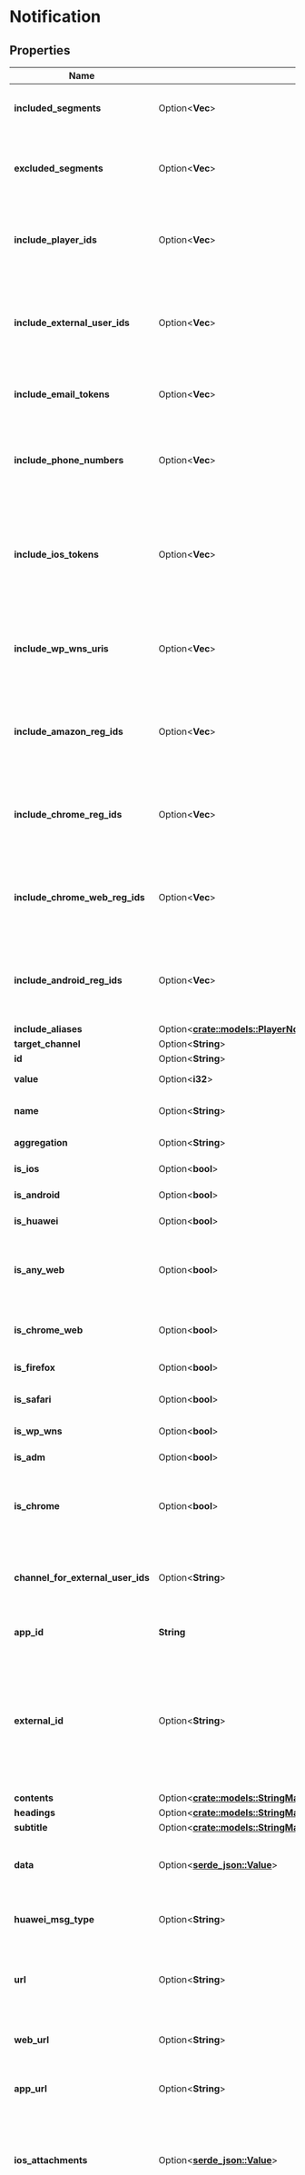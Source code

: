 # Notification

## Properties

Name | Type | Description | Notes
------------ | ------------- | ------------- | -------------
**included_segments** | Option<**Vec<String>**> | The segment names you want to target. Users in these segments will receive a notification. This targeting parameter is only compatible with excluded_segments. Example: [\"Active Users\", \"Inactive Users\"]  | [optional]
**excluded_segments** | Option<**Vec<String>**> | Segment that will be excluded when sending. Users in these segments will not receive a notification, even if they were included in included_segments. This targeting parameter is only compatible with included_segments. Example: [\"Active Users\", \"Inactive Users\"]  | [optional]
**include_player_ids** | Option<**Vec<String>**> | Specific playerids to send your notification to. _Does not require API Auth Key. Do not combine with other targeting parameters. Not compatible with any other targeting parameters. Example: [\"1dd608f2-c6a1-11e3-851d-000c2940e62c\"] Limit of 2,000 entries per REST API call  | [optional]
**include_external_user_ids** | Option<**Vec<String>**> | Target specific devices by custom user IDs assigned via API. Not compatible with any other targeting parameters Example: [\"custom-id-assigned-by-api\"] REQUIRED: REST API Key Authentication Limit of 2,000 entries per REST API call. Note: If targeting push, email, or sms subscribers with same ids, use with channel_for_external_user_ids to indicate you are sending a push or email or sms.  | [optional]
**include_email_tokens** | Option<**Vec<String>**> | Recommended for Sending Emails - Target specific email addresses. If an email does not correspond to an existing user, a new user will be created. Example: nick@catfac.ts Limit of 2,000 entries per REST API call  | [optional]
**include_phone_numbers** | Option<**Vec<String>**> | Recommended for Sending SMS - Target specific phone numbers. The phone number should be in the E.164 format. Phone number should be an existing subscriber on OneSignal. Refer our docs to learn how to add phone numbers to OneSignal. Example phone number: +1999999999 Limit of 2,000 entries per REST API call  | [optional]
**include_ios_tokens** | Option<**Vec<String>**> | Not Recommended: Please consider using include_player_ids or include_external_user_ids instead. Target using iOS device tokens. Warning: Only works with Production tokens. All non-alphanumeric characters must be removed from each token. If a token does not correspond to an existing user, a new user will be created. Example: ce777617da7f548fe7a9ab6febb56cf39fba6d38203... Limit of 2,000 entries per REST API call  | [optional]
**include_wp_wns_uris** | Option<**Vec<String>**> | Not Recommended: Please consider using include_player_ids or include_external_user_ids instead. Target using Windows URIs. If a token does not correspond to an existing user, a new user will be created. Example: http://s.notify.live.net/u/1/bn1/HmQAAACPaLDr-... Limit of 2,000 entries per REST API call  | [optional]
**include_amazon_reg_ids** | Option<**Vec<String>**> | Not Recommended: Please consider using include_player_ids or include_external_user_ids instead. Target using Amazon ADM registration IDs. If a token does not correspond to an existing user, a new user will be created. Example: amzn1.adm-registration.v1.XpvSSUk0Rc3hTVVV... Limit of 2,000 entries per REST API call  | [optional]
**include_chrome_reg_ids** | Option<**Vec<String>**> | Not Recommended: Please consider using include_player_ids or include_external_user_ids instead. Target using Chrome App registration IDs. If a token does not correspond to an existing user, a new user will be created. Example: APA91bEeiUeSukAAUdnw3O2RB45FWlSpgJ7Ji_... Limit of 2,000 entries per REST API call  | [optional]
**include_chrome_web_reg_ids** | Option<**Vec<String>**> | Not Recommended: Please consider using include_player_ids or include_external_user_ids instead. Target using Chrome Web Push registration IDs. If a token does not correspond to an existing user, a new user will be created. Example: APA91bEeiUeSukAAUdnw3O2RB45FWlSpgJ7Ji_... Limit of 2,000 entries per REST API call  | [optional]
**include_android_reg_ids** | Option<**Vec<String>**> | Not Recommended: Please consider using include_player_ids or include_external_user_ids instead. Target using Android device registration IDs. If a token does not correspond to an existing user, a new user will be created. Example: APA91bEeiUeSukAAUdnw3O2RB45FWlSpgJ7Ji_... Limit of 2,000 entries per REST API call  | [optional]
**include_aliases** | Option<[**crate::models::PlayerNotificationTargetIncludeAliases**](PlayerNotificationTarget_include_aliases.md)> |  | [optional]
**target_channel** | Option<**String**> |  | [optional]
**id** | Option<**String**> |  | [optional]
**value** | Option<**i32**> |  | [optional][readonly]
**name** | Option<**String**> | Required for SMS Messages. An identifier for tracking message within the OneSignal dashboard or export analytics. Not shown to end user. | [optional]
**aggregation** | Option<**String**> |  | [optional][readonly]
**is_ios** | Option<**bool**> | Indicates whether to send to all devices registered under your app's Apple iOS platform. | [optional]
**is_android** | Option<**bool**> | Indicates whether to send to all devices registered under your app's Google Android platform. | [optional]
**is_huawei** | Option<**bool**> | Indicates whether to send to all devices registered under your app's Huawei Android platform. | [optional]
**is_any_web** | Option<**bool**> | Indicates whether to send to all subscribed web browser users, including Chrome, Firefox, and Safari. You may use this instead as a combined flag instead of separately enabling isChromeWeb, isFirefox, and isSafari, though the three options are equivalent to this one.  | [optional]
**is_chrome_web** | Option<**bool**> | Indicates whether to send to all Google Chrome, Chrome on Android, and Mozilla Firefox users registered under your Chrome & Firefox web push platform. | [optional]
**is_firefox** | Option<**bool**> | Indicates whether to send to all Mozilla Firefox desktop users registered under your Firefox web push platform. | [optional]
**is_safari** | Option<**bool**> | Does not support iOS Safari. Indicates whether to send to all Apple's Safari desktop users registered under your Safari web push platform. Read more iOS Safari | [optional]
**is_wp_wns** | Option<**bool**> | Indicates whether to send to all devices registered under your app's Windows platform. | [optional]
**is_adm** | Option<**bool**> | Indicates whether to send to all devices registered under your app's Amazon Fire platform. | [optional]
**is_chrome** | Option<**bool**> | This flag is not used for web push Please see isChromeWeb for sending to web push users. This flag only applies to Google Chrome Apps & Extensions. Indicates whether to send to all devices registered under your app's Google Chrome Apps & Extension platform.  | [optional]
**channel_for_external_user_ids** | Option<**String**> | Indicates if the message type when targeting with include_external_user_ids for cases where an email, sms, and/or push subscribers have the same external user id. Example: Use the string \"push\" to indicate you are sending a push notification or the string \"email\"for sending emails or \"sms\"for sending SMS.  | [optional]
**app_id** | **String** | Required: Your OneSignal Application ID, which can be found in Keys & IDs. It is a UUID and looks similar to 8250eaf6-1a58-489e-b136-7c74a864b434.  | 
**external_id** | Option<**String**> | Correlation and idempotency key. A request received with this parameter will first look for another notification with the same external_id. If one exists, a notification will not be sent, and result of the previous operation will instead be returned. Therefore, if you plan on using this feature, it's important to use a good source of randomness to generate the UUID passed here. This key is only idempotent for 30 days. After 30 days, the notification could be removed from our system and a notification with the same external_id will be sent again.   See Idempotent Notification Requests for more details writeOnly: true  | [optional]
**contents** | Option<[**crate::models::StringMap**](StringMap.md)> |  | [optional]
**headings** | Option<[**crate::models::StringMap**](StringMap.md)> |  | [optional]
**subtitle** | Option<[**crate::models::StringMap**](StringMap.md)> |  | [optional]
**data** | Option<[**serde_json::Value**](.md)> | Channel: Push Notifications Platform: Huawei A custom map of data that is passed back to your app. Same as using Additional Data within the dashboard. Can use up to 2048 bytes of data. Example: {\"abc\": 123, \"foo\": \"bar\", \"event_performed\": true, \"amount\": 12.1}  | [optional]
**huawei_msg_type** | Option<**String**> | Channel: Push Notifications Platform: Huawei Use \"data\" or \"message\" depending on the type of notification you are sending. More details in Data & Background Notifications.  | [optional]
**url** | Option<**String**> | Channel: Push Notifications Platform: All The URL to open in the browser when a user clicks on the notification. Note: iOS needs https or updated NSAppTransportSecurity in plist This field supports inline substitutions. Omit if including web_url or app_url Example: https://onesignal.com  | [optional]
**web_url** | Option<**String**> | Channel: Push Notifications Platform: All Browsers Same as url but only sent to web push platforms. Including Chrome, Firefox, Safari, Opera, etc. Example: https://onesignal.com  | [optional]
**app_url** | Option<**String**> | Channel: Push Notifications Platform: All Browsers Same as url but only sent to web push platforms. Including iOS, Android, macOS, Windows, ChromeApps, etc. Example: https://onesignal.com  | [optional]
**ios_attachments** | Option<[**serde_json::Value**](.md)> | Channel: Push Notifications Platform: iOS 10+ Adds media attachments to notifications. Set as JSON object, key as a media id of your choice and the value as a valid local filename or URL. User must press and hold on the notification to view. Do not set mutable_content to download attachments. The OneSignal SDK does this automatically Example: {\"id1\": \"https://domain.com/image.jpg\"}  | [optional]
**template_id** | Option<**String**> | Channel: Push Notifications Platform: All Use a template you setup on our dashboard. The template_id is the UUID found in the URL when viewing a template on our dashboard. Example: be4a8044-bbd6-11e4-a581-000c2940e62c  | [optional]
**content_available** | Option<**bool**> | Channel: Push Notifications Platform: iOS Sending true wakes your app from background to run custom native code (Apple interprets this as content-available=1). Note: Not applicable if the app is in the \"force-quit\" state (i.e app was swiped away). Omit the contents field to prevent displaying a visible notification.  | [optional]
**mutable_content** | Option<**bool**> | Channel: Push Notifications Platform: iOS 10+ Always defaults to true and cannot be turned off. Allows tracking of notification receives and changing of the notification content in your app before it is displayed. Triggers didReceive(_:withContentHandler:) on your UNNotificationServiceExtension.  | [optional]
**target_content_identifier** | Option<**String**> | Channel: Push Notifications Platform: iOS 13+ Use to target a specific experience in your App Clip, or to target your notification to a specific window in a multi-scene App.  | [optional]
**big_picture** | Option<**String**> | Channel: Push Notifications Platform: Android Picture to display in the expanded view. Can be a drawable resource name or a URL.  | [optional]
**huawei_big_picture** | Option<**String**> | Channel: Push Notifications Platform: Huawei Picture to display in the expanded view. Can be a drawable resource name or a URL.  | [optional]
**adm_big_picture** | Option<**String**> | Channel: Push Notifications Platform: Amazon Picture to display in the expanded view. Can be a drawable resource name or a URL.  | [optional]
**chrome_big_picture** | Option<**String**> | Channel: Push Notifications Platform: ChromeApp Large picture to display below the notification text. Must be a local URL.  | [optional]
**chrome_web_image** | Option<**String**> | Channel: Push Notifications Platform: Chrome 56+ Sets the web push notification's large image to be shown below the notification's title and text. Please see Web Push Notification Icons.  | [optional]
**buttons** | Option<[**Vec<crate::models::Button>**](Button.md)> | Channel: Push Notifications Platform: iOS 8.0+, Android 4.1+, and derivatives like Amazon Buttons to add to the notification. Icon only works for Android. Buttons show in reverse order of array position i.e. Last item in array shows as first button on device. Example: [{\"id\": \"id2\", \"text\": \"second button\", \"icon\": \"ic_menu_share\"}, {\"id\": \"id1\", \"text\": \"first button\", \"icon\": \"ic_menu_send\"}]  | [optional]
**web_buttons** | Option<[**Vec<crate::models::Button>**](Button.md)> | Channel: Push Notifications Platform: Chrome 48+ Add action buttons to the notification. The id field is required. Example: [{\"id\": \"like-button\", \"text\": \"Like\", \"icon\": \"http://i.imgur.com/N8SN8ZS.png\", \"url\": \"https://yoursite.com\"}, {\"id\": \"read-more-button\", \"text\": \"Read more\", \"icon\": \"http://i.imgur.com/MIxJp1L.png\", \"url\": \"https://yoursite.com\"}]  | [optional]
**ios_category** | Option<**String**> | Channel: Push Notifications Platform: iOS Category APS payload, use with registerUserNotificationSettings:categories in your Objective-C / Swift code. Example: calendar category which contains actions like accept and decline iOS 10+ This will trigger your UNNotificationContentExtension whose ID matches this category.  | [optional]
**android_channel_id** | Option<**String**> | Channel: Push Notifications Platform: Android The Android Oreo Notification Category to send the notification under. See the Category documentation on creating one and getting it's id.  | [optional]
**huawei_channel_id** | Option<**String**> | Channel: Push Notifications Platform: Huawei The Android Oreo Notification Category to send the notification under. See the Category documentation on creating one and getting it's id.  | [optional]
**existing_android_channel_id** | Option<**String**> | Channel: Push Notifications Platform: Android Use this if you have client side Android Oreo Channels you have already defined in your app with code.  | [optional]
**huawei_existing_channel_id** | Option<**String**> | Channel: Push Notifications Platform: Huawei Use this if you have client side Android Oreo Channels you have already defined in your app with code.  | [optional]
**android_background_layout** | Option<[**crate::models::BasicNotificationAllOfAndroidBackgroundLayout**](BasicNotification_allOf_android_background_layout.md)> |  | [optional]
**small_icon** | Option<**String**> | Channel: Push Notifications Platform: Android Icon shown in the status bar and on the top left of the notification. If not set a bell icon will be used or ic_stat_onesignal_default if you have set this resource name. See: How to create small icons  | [optional]
**huawei_small_icon** | Option<**String**> | Channel: Push Notifications Platform: Huawei Icon shown in the status bar and on the top left of the notification. Use an Android resource path (E.g. /drawable/small_icon). Defaults to your app icon if not set.  | [optional]
**large_icon** | Option<**String**> | Channel: Push Notifications Platform: Android Can be a drawable resource name or a URL. See: How to create large icons  | [optional]
**huawei_large_icon** | Option<**String**> | Channel: Push Notifications Platform: Huawei Can be a drawable resource name or a URL. See: How to create large icons  | [optional]
**adm_small_icon** | Option<**String**> | Channel: Push Notifications Platform: Amazon If not set a bell icon will be used or ic_stat_onesignal_default if you have set this resource name. See: How to create small icons  | [optional]
**adm_large_icon** | Option<**String**> | Channel: Push Notifications Platform: Amazon If blank the small_icon is used. Can be a drawable resource name or a URL. See: How to create large icons  | [optional]
**chrome_web_icon** | Option<**String**> | Channel: Push Notifications Platform: Chrome Sets the web push notification's icon. An image URL linking to a valid image. Common image types are supported; GIF will not animate. We recommend 256x256 (at least 80x80) to display well on high DPI devices. Firefox will also use this icon, unless you specify firefox_icon.  | [optional]
**chrome_web_badge** | Option<**String**> | Channel: Push Notifications Platform: Chrome Sets the web push notification icon for Android devices in the notification shade. Please see Web Push Notification Badge.  | [optional]
**firefox_icon** | Option<**String**> | Channel: Push Notifications Platform: Firefox Not recommended Few people need to set Firefox-specific icons. We recommend setting chrome_web_icon instead, which Firefox will also use. Sets the web push notification's icon for Firefox. An image URL linking to a valid image. Common image types are supported; GIF will not animate. We recommend 256x256 (at least 80x80) to display well on high DPI devices.  | [optional]
**chrome_icon** | Option<**String**> | Channel: Push Notifications Platform: ChromeApp This flag is not used for web push For web push, please see chrome_web_icon instead. The local URL to an icon to use. If blank, the app icon will be used.  | [optional]
**ios_sound** | Option<**String**> | Channel: Push Notifications Platform: iOS Sound file that is included in your app to play instead of the default device notification sound. Pass nil to disable vibration and sound for the notification. Example: \"notification.wav\"  | [optional]
**android_sound** | Option<**String**> | Channel: Push Notifications Platform: Android &#9888;&#65039;Deprecated, this field doesn't work on Android 8 (Oreo) and newer devices! Please use Notification Categories / Channels noted above instead to support ALL versions of Android. Sound file that is included in your app to play instead of the default device notification sound. Pass nil to disable sound for the notification. NOTE: Leave off file extension for Android. Example: \"notification\"  | [optional]
**huawei_sound** | Option<**String**> | Channel: Push Notifications Platform: Huawei &#9888;&#65039;Deprecated, this field ONLY works on EMUI 5 (Android 7 based) and older devices. Please also set Notification Categories / Channels noted above to support EMUI 8 (Android 8 based) devices. Sound file that is included in your app to play instead of the default device notification sound. NOTE: Leave off file extension for and include the full path.  Example: \"/res/raw/notification\"  | [optional]
**adm_sound** | Option<**String**> | Channel: Push Notifications Platform: Amazon &#9888;&#65039;Deprecated, this field doesn't work on Android 8 (Oreo) and newer devices! Please use Notification Categories / Channels noted above instead to support ALL versions of Android. Sound file that is included in your app to play instead of the default device notification sound. Pass nil to disable sound for the notification. NOTE: Leave off file extension for Android. Example: \"notification\"  | [optional]
**wp_wns_sound** | Option<**String**> | Channel: Push Notifications Platform: Windows Sound file that is included in your app to play instead of the default device notification sound. Example: \"notification.wav\"  | [optional]
**android_led_color** | Option<**String**> | Channel: Push Notifications Platform: Android &#9888;&#65039;Deprecated, this field doesn't work on Android 8 (Oreo) and newer devices! Please use Notification Categories / Channels noted above instead to support ALL versions of Android. Sets the devices LED notification light if the device has one. ARGB Hex format. Example(Blue): \"FF0000FF\"  | [optional]
**huawei_led_color** | Option<**String**> | Channel: Push Notifications Platform: Huawei &#9888;&#65039;Deprecated, this field ONLY works on EMUI 5 (Android 7 based) and older devices. Please also set Notification Categories / Channels noted above to support EMUI 8 (Android 8 based) devices. Sets the devices LED notification light if the device has one. RGB Hex format. Example(Blue): \"0000FF\"  | [optional]
**android_accent_color** | Option<**String**> | Channel: Push Notifications Platform: Android Sets the background color of the notification circle to the left of the notification text. Only applies to apps targeting Android API level 21+ on Android 5.0+ devices. Example(Red): \"FFFF0000\"  | [optional]
**huawei_accent_color** | Option<**String**> | Channel: Push Notifications Platform: Huawei Accent Color used on Action Buttons and Group overflow count. Uses RGB Hex value (E.g. #9900FF). Defaults to device's theme color if not set.  | [optional]
**android_visibility** | Option<**i32**> | Channel: Push Notifications Platform: Android 5.0_ &#9888;&#65039;Deprecated, this field doesn't work on Android 8 (Oreo) and newer devices! Please use Notification Categories / Channels noted above instead to support ALL versions of Android. 1 = Public (default) (Shows the full message on the lock screen unless the user has disabled all notifications from showing on the lock screen. Please consider the user and mark private if the contents are.) 0 = Private (Hides message contents on lock screen if the user set \"Hide sensitive notification content\" in the system settings) -1 = Secret (Notification does not show on the lock screen at all)  | [optional]
**huawei_visibility** | Option<**i32**> | Channel: Push Notifications Platform: Huawei &#9888;&#65039;Deprecated, this field ONLY works on EMUI 5 (Android 7 based) and older devices. Please also set Notification Categories / Channels noted above to support EMUI 8 (Android 8 based) devices. 1 = Public (default) (Shows the full message on the lock screen unless the user has disabled all notifications from showing on the lock screen. Please consider the user and mark private if the contents are.) 0 = Private (Hides message contents on lock screen if the user set \"Hide sensitive notification content\" in the system settings) -1 = Secret (Notification does not show on the lock screen at all)  | [optional]
**ios_badge_type** | Option<**String**> | Channel: Push Notifications Platform: iOS Describes whether to set or increase/decrease your app's iOS badge count by the ios_badgeCount specified count. Can specify None, SetTo, or Increase. `None` leaves the count unaffected. `SetTo` directly sets the badge count to the number specified in ios_badgeCount. `Increase` adds the number specified in ios_badgeCount to the total. Use a negative number to decrease the badge count.  | [optional]
**ios_badge_count** | Option<**i32**> | Channel: Push Notifications Platform: iOS Used with ios_badgeType, describes the value to set or amount to increase/decrease your app's iOS badge count by. You can use a negative number to decrease the badge count when used with an ios_badgeType of Increase.  | [optional]
**collapse_id** | Option<**String**> | Channel: Push Notifications Platform: iOS 10+, Android Only one notification with the same id will be shown on the device. Use the same id to update an existing notification instead of showing a new one. Limit of 64 characters.  | [optional]
**web_push_topic** | Option<**String**> | Channel: Push Notifications Platform: All Browsers Display multiple notifications at once with different topics.  | [optional]
**apns_alert** | Option<[**serde_json::Value**](.md)> | Channel: Push Notifications Platform: iOS 10+ iOS can localize push notification messages on the client using special parameters such as loc-key. When using the Create Notification endpoint, you must include these parameters inside of a field called apns_alert. Please see Apple's guide on localizing push notifications to learn more.  | [optional]
**delayed_option** | Option<**String**> | Channel: All Possible values are: timezone (Deliver at a specific time-of-day in each users own timezone) last-active Same as Intelligent Delivery . (Deliver at the same time of day as each user last used your app). If send_after is used, this takes effect after the send_after time has elapsed.  | [optional]
**delivery_time_of_day** | Option<**String**> | Channel: All Use with delayed_option=timezone. Examples: \"9:00AM\" \"21:45\" \"9:45:30\"  | [optional]
**ttl** | Option<**i32**> | Channel: Push Notifications Platform: iOS, Android, Chrome, Firefox, Safari, ChromeWeb Time To Live - In seconds. The notification will be expired if the device does not come back online within this time. The default is 259,200 seconds (3 days). Max value to set is 2419200 seconds (28 days).  | [optional]
**priority** | Option<**i32**> | Channel: Push Notifications Platform: Android, Chrome, ChromeWeb Delivery priority through the push server (example GCM/FCM). Pass 10 for high priority or any other integer for normal priority. Defaults to normal priority for Android and high for iOS. For Android 6.0+ devices setting priority to high will wake the device out of doze mode.  | [optional]
**apns_push_type_override** | Option<**String**> | Channel: Push Notifications Platform: iOS valid values: voip Set the value to voip for sending VoIP Notifications This field maps to the APNS header apns-push-type. Note: alert and background are automatically set by OneSignal  | [optional]
**throttle_rate_per_minute** | Option<**String**> | Channel: All Apps with throttling enabled:   - the parameter value will be used to override the default application throttling value set from the dashboard settings.   - parameter value 0 indicates not to apply throttling to the notification.   - if the parameter is not passed then the default app throttling value will be applied to the notification. Apps with throttling disabled:   - this parameter can be used to throttle delivery for the notification even though throttling is not enabled at the application level. Refer to throttling for more details.  | [optional]
**android_group** | Option<**String**> | Channel: Push Notifications Platform: Android Notifications with the same group will be stacked together using Android's Notification Grouping feature.  | [optional]
**android_group_message** | Option<**String**> | Channel: Push Notifications Platform: Android Note: This only works for Android 6 and older. Android 7+ allows full expansion of all message. Summary message to display when 2+ notifications are stacked together. Default is \"# new messages\". Include $[notif_count] in your message and it will be replaced with the current number. Languages - The value of each key is the message that will be sent to users for that language. \"en\" (English) is required. The key of each hash is either a a 2 character language code or one of zh-Hans/zh-Hant for Simplified or Traditional Chinese. Read more: supported languages. Example: {\"en\": \"You have $[notif_count] new messages\"}  | [optional]
**adm_group** | Option<**String**> | Channel: Push Notifications Platform: Amazon Notifications with the same group will be stacked together using Android's Notification Grouping feature.  | [optional]
**adm_group_message** | Option<[**serde_json::Value**](.md)> | Channel: Push Notifications Platform: Amazon Summary message to display when 2+ notifications are stacked together. Default is \"# new messages\". Include $[notif_count] in your message and it will be replaced with the current number. \"en\" (English) is required. The key of each hash is either a a 2 character language code or one of zh-Hans/zh-Hant for Simplified or Traditional Chinese. The value of each key is the message that will be sent to users for that language. Example: {\"en\": \"You have $[notif_count] new messages\"}  | [optional]
**thread_id** | Option<**String**> | Channel: Push Notifications Platform: iOS 12+ This parameter is supported in iOS 12 and above. It allows you to group related notifications together. If two notifications have the same thread-id, they will both be added to the same group.  | [optional]
**summary_arg** | Option<**String**> | Channel: Push Notifications Platform: iOS 12+ When using thread_id to create grouped notifications in iOS 12+, you can also control the summary. For example, a grouped notification can say \"12 more notifications from John Doe\". The summary_arg lets you set the name of the person/thing the notifications are coming from, and will show up as \"X more notifications from summary_arg\"  | [optional]
**summary_arg_count** | Option<**i32**> | Channel: Push Notifications Platform: iOS 12+ When using thread_id, you can also control the count of the number of notifications in the group. For example, if the group already has 12 notifications, and you send a new notification with summary_arg_count = 2, the new total will be 14 and the summary will be \"14 more notifications from summary_arg\"  | [optional]
**email_subject** | Option<**String**> | Channel: Email Required.  The subject of the email.  | [optional]
**email_body** | Option<**String**> | Channel: Email Required unless template_id is set. HTML suported The body of the email you wish to send. Typically, customers include their own HTML templates here. Must include [unsubscribe_url] in an <a> tag somewhere in the email. Note: any malformed HTML content will be sent to users. Please double-check your HTML is valid.  | [optional]
**email_from_name** | Option<**String**> | Channel: Email The name the email is from. If not specified, will default to \"from name\" set in the OneSignal Dashboard Email Settings.  | [optional]
**email_from_address** | Option<**String**> | Channel: Email The email address the email is from. If not specified, will default to \"from email\" set in the OneSignal Dashboard Email Settings.  | [optional]
**email_preheader** | Option<**String**> | Channel: Email The preheader text of the email. Preheader is the preview text displayed immediately after an email subject that provides additional context about the email content. If not specified, will default to null.  | [optional]
**include_unsubscribed** | Option<**bool**> | Channel: Email Default is `false`. This field is used to send transactional notifications. If set to `true`, this notification will also be sent to unsubscribed emails. If a `template_id` is provided, the `include_unsubscribed` value from the template will be inherited. If you are using a third-party ESP, this field requires the ESP's list of unsubscribed emails to be cleared. | [optional]
**sms_from** | Option<**String**> | Channel: SMS Phone Number used to send SMS. Should be a registered Twilio phone number in E.164 format.  | [optional]
**sms_media_urls** | Option<**Vec<String>**> | Channel: SMS URLs for the media files to be attached to the SMS content. Limit: 10 media urls with a total max. size of 5MBs.  | [optional]
**filters** | Option<[**Vec<crate::models::Filter>**](Filter.md)> |  | [optional]
**custom_data** | Option<[**serde_json::Value**](.md)> | Channel: All JSON object that can be used as a source of message personalization data for fields that support tag variable substitution. Push, SMS: Can accept up to 2048 bytes of valid JSON. Email: Can accept up to 10000 bytes of valid JSON. Example: {\"order_id\": 123, \"currency\": \"USD\", \"amount\": 25}  | [optional]
**send_after** | Option<**String**> | Channel: All Schedule notification for future delivery. API defaults to UTC -1100 Examples: All examples are the exact same date & time. \"Thu Sep 24 2015 14:00:00 GMT-0700 (PDT)\" \"September 24th 2015, 2:00:00 pm UTC-07:00\" \"2015-09-24 14:00:00 GMT-0700\" \"Sept 24 2015 14:00:00 GMT-0700\" \"Thu Sep 24 2015 14:00:00 GMT-0700 (Pacific Daylight Time)\" Note: SMS currently only supports send_after parameter.  | [optional]

[[Back to Model list]](../README.md#documentation-for-models) [[Back to API list]](../README.md#documentation-for-api-endpoints) [[Back to README]](../README.md)


